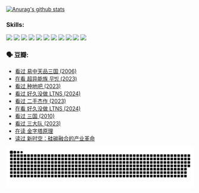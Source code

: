 
[![Anurag's github stats](https://github-readme-stats.vercel.app/api?username=w940853815)](https://github.com/anuraghazra/github-readme-stats)

### Skills:

<code><img height="32" src="https://cdn.jsdelivr.net/npm/simple-icons@v5/icons/python.svg"></code>
<code><img height="32" src="https://cdn.jsdelivr.net/npm/simple-icons@v5/icons/javascript.svg"></code>
<code><img height="32" src="https://cdn.jsdelivr.net/npm/simple-icons@v5/icons/django.svg"></code>
<code><img height="32" src="https://cdn.jsdelivr.net/npm/simple-icons@v5/icons/flask.svg"></code>
<code><img height="32" src="https://cdn.jsdelivr.net/npm/simple-icons@v5/icons/vuetify.svg"></code>
<code><img height="32" src="https://cdn.jsdelivr.net/npm/simple-icons@v5/icons/git.svg"></code>
<code><img height="32" src="https://cdn.jsdelivr.net/npm/simple-icons@v5/icons/docker.svg"></code>
<code><img height="32" src="https://cdn.jsdelivr.net/npm/simple-icons@v5/icons/postgresql.svg"></code>
<code><img height="32" src="https://cdn.jsdelivr.net/npm/simple-icons@v5/icons/elasticsearch.svg"></code>
<code><img height="32" src="https://cdn.jsdelivr.net/npm/simple-icons@v5/icons/macos.svg"></code>
<code><img height="32" src="https://cdn.jsdelivr.net/npm/simple-icons@v5/icons/linux.svg"></code>

### 🗣 豆瓣:

<!-- DOUBAN-ACTIVITIES:START -->
- [看过 易中天品三国‎ (2006)](https://www.douban.com/people/136069238/status/4529910812/?_i=08964146)
- [在看 超异能族 무빙‎ (2023)](https://www.douban.com/people/136069238/status/4527291077/?_i=08964146)
- [看过 种地吧‎ (2023)](https://www.douban.com/people/136069238/status/4527289637/?_i=08964146)
- [看过 好久没做 LTNS‎ (2024)](https://www.douban.com/people/136069238/status/4527289515/?_i=08964146)
- [看过 二手杰作‎ (2023)](https://www.douban.com/people/136069238/status/4522502716/?_i=08964146)
- [在看 好久没做 LTNS‎ (2024)](https://www.douban.com/people/136069238/status/4521969883/?_i=08964146)
- [看过 三国‎ (2010)](https://www.douban.com/people/136069238/status/4521634661/?_i=08964146)
- [看过 三大队‎ (2023)](https://www.douban.com/people/136069238/status/4510323325/?_i=08964146)
- [在读 金字塔原理](https://www.douban.com/people/136069238/status/4507497587/?_i=08964146)
- [读过 新时空：硅碳融合的产业革命](https://www.douban.com/people/136069238/status/4506659177/?_i=08964146)
<!-- DOUBAN-ACTIVITIES:END -->


![Snake animation](https://raw.githubusercontent.com/w940853815/w940853815/output/github-contribution-grid-snake.svg)

<!--
**w940853815/w940853815** is a ✨ _special_ ✨ repository because its `README.md` (this file) appears on your GitHub profile.

Here are some ideas to get you started:

- 🔭 I’m currently working on ...
- 🌱 I’m currently learning ...
- 👯 I’m looking to collaborate on ...
- 🤔 I’m looking for help with ...
- 💬 Ask me about ...
- 📫 How to reach me: ...
- 😄 Pronouns: ...
- ⚡ Fun fact: ...
-->
